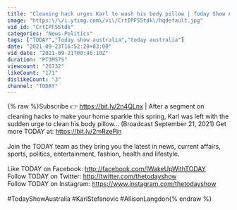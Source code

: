 ```yaml
---
title: "Cleaning hack urges Karl to wash his body pillow | Today Show Australia"
image: "https:\/\/i.ytimg.com\/vi\/CrtIPF55tdk\/hqdefault.jpg"
vid_id: "CrtIPF55tdk"
categories: "News-Politics"
tags: ["TODAY","Today show australia","today australia"]
date: "2021-09-23T16:52:20+03:00"
vid_date: "2021-09-21T00:46:10Z"
duration: "PT3M57S"
viewcount: "26732"
likeCount: "171"
dislikeCount: "3"
channel: "TODAY"
---
```

{% raw %}Subscribe 👉 <a rel="nofollow" target="blank" href="https://bit.ly/2n4QLnx">https://bit.ly/2n4QLnx</a> | After a segment on cleaning hacks to make your home sparkle this spring, Karl was left with the sudden urge to clean his body pillow… (Broadcast September 21, 2021) Get more TODAY at: <a rel="nofollow" target="blank" href="https://bit.ly/2mRzePjn">https://bit.ly/2mRzePjn</a><br /><br />Join the TODAY team as they bring you the latest in news, current affairs, sports, politics, entertainment, fashion, health and lifestyle. <br /><br />Like TODAY on Facebook: <a rel="nofollow" target="blank" href="http://facebook.com/IWakeUpWithTODAY">http://facebook.com/IWakeUpWithTODAY</a> <br />Follow TODAY on Twitter: <a rel="nofollow" target="blank" href="http://twitter.com/thetodayshow">http://twitter.com/thetodayshow</a>  <br />Follow TODAY on Instagram: <a rel="nofollow" target="blank" href="https://www.instagram.com/thetodayshow">https://www.instagram.com/thetodayshow</a> <br /><br />#TodayShowAustralia #KarlStefanovic #AllisonLangdon{% endraw %}
